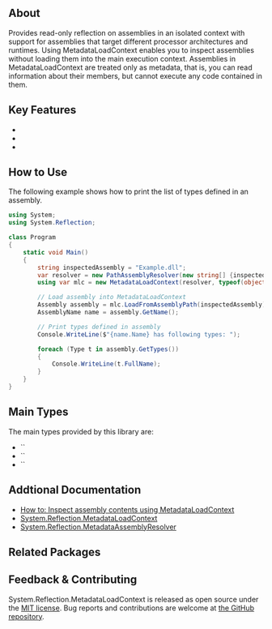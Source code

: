 ## About

<!-- A description of the package and where one can find more documentation -->

Provides read-only reflection on assemblies in an isolated context with support for assemblies that target different processor architectures and runtimes. Using MetadataLoadContext enables you to inspect assemblies without loading them into the main execution context. Assemblies in MetadataLoadContext are treated only as metadata, that is, you can read information about their members, but cannot execute any code contained in them.

## Key Features

<!-- The key features of this package -->

* 
* 
* 

## How to Use

<!-- A compelling example on how to use this package with code, as well as any specific guidelines for when to use the package -->

The following example shows how to print the list of types defined in an assembly.

```cs
using System;
using System.Reflection;

class Program
{
    static void Main()
    {
        string inspectedAssembly = "Example.dll";
        var resolver = new PathAssemblyResolver(new string[] {inspectedAssembly, typeof(object).Assembly.Location});
        using var mlc = new MetadataLoadContext(resolver, typeof(object).Assembly.GetName().ToString());

        // Load assembly into MetadataLoadContext
        Assembly assembly = mlc.LoadFromAssemblyPath(inspectedAssembly);
        AssemblyName name = assembly.GetName();

        // Print types defined in assembly
        Console.WriteLine($"{name.Name} has following types: ");

        foreach (Type t in assembly.GetTypes())
        {
            Console.WriteLine(t.FullName);
        }
    }
}
```

## Main Types

<!-- The main types provided in this library -->

The main types provided by this library are:

* ``
* ``
* ``

## Addtional Documentation

<!-- Links to further documentation -->

* [How to: Inspect assembly contents using MetadataLoadContext](https://docs.microsoft.com/dotnet/standard/assembly/inspect-contents-using-metadataloadcontext)
* [System.Reflection.MetadataLoadContext](https://docs.microsoft.com/dotnet/api/system.reflection.metadataloadcontext)
* [System.Reflection.MetadataAssemblyResolver](https://docs.microsoft.com/dotnet/api/system.reflection.metadataassemblyresolver)

## Related Packages

<!-- The related packages associated with this package -->

## Feedback & Contributing

<!-- How to provide feedback on this package and contribute to it -->

System.Reflection.MetadataLoadContext is released as open source under the [MIT license](https://licenses.nuget.org/MIT). Bug reports and contributions are welcome at [the GitHub repository](https://github.com/dotnet/runtime).